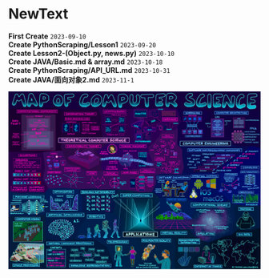 # NewText
__First Create__ `2023-09-10`
<br>
__Create PythonScraping/Lesson1__ `2023-09-20`
<br>
__Create Lesson2-(Object.py, news.py)__ `2023-10-10`
<br>
__Create JAVA/Basic.md & array.md__ `2023-10-18`
<br>
__Create PythonScraping/API_URL.md__ `2023-10-31`
<br>
__Create JAVA/面向对象2.md__ `2023-11-1`


![计算机科学图](https://github.com/02Moon/NewText/blob/main/11.png)
